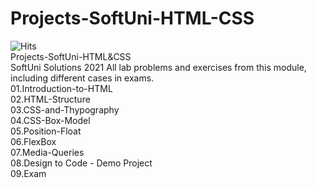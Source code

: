 # Projects-SoftUni-HTML-CSS
![Hits](https://hits.seeyoufarm.com/api/count/incr/badge.svg?url=https%3A%2F%2Fgithub.com%2Fvebili%2FProjects-SoftUni-HTML-CSS&count_bg=%2379C83D&title_bg=%23555555&icon=github.svg&icon_color=%23E7E7E7&title=Visitor+hits&edge_flat=false)<br/>
Projects-SoftUni-HTML&amp;CSS<br/>
SoftUni Solutions 2021 All lab problems and exercises from this module, including different cases in exams.<br/>
01.Introduction-to-HTML<br/>
02.HTML-Structure<br/>
03.CSS-and-Thypography<br/>
04.CSS-Box-Model<br/>
05.Position-Float<br/>
06.FlexBox<br/>
07.Media-Queries<br/>
08.Design to Code - Demo Project<br/>
09.Exam
